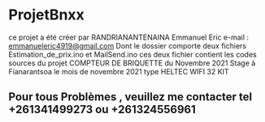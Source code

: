 # ProjetBnxx
ce projet a été créer  par RANDRIANANTENAINA Emmanuel Eric
e-mail : emmanueleric4919@gmail.com
Dont le dossier comporte deux fichiers Estimation_de_prix.ino et MailSend.ino
ces deux fichier contient les codes sources du projet COMPTEUR DE BRIQUETTE du Novembre 2021 
Stage à Fianarantsoa le mois de novembre 2021
type HELTEC WIFI 32 KIT

Pour tous Problèmes , veuillez me contacter
tel +261341499273 ou +261324556961 
--------------------------------------
